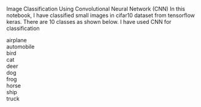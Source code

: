 Image Classification Using Convolutional Neural Network (CNN)
In this notebook, I have classified small images in cifar10 dataset from tensorflow keras. There are 10 classes as shown below. I have used CNN for classification

airplane								
automobile										
bird										
cat										
deer										
dog										
frog										
horse										
ship										
truck										
